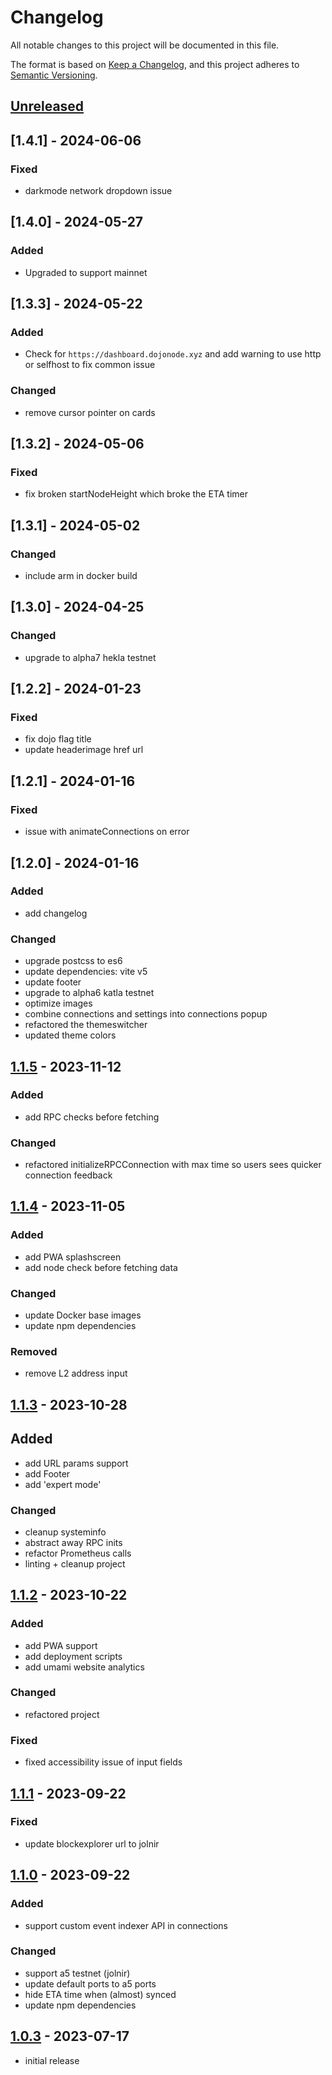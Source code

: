 # Changelog

All notable changes to this project will be documented in this file.

The format is based on [Keep a Changelog],
and this project adheres to [Semantic Versioning].

## [Unreleased]

## [1.4.1] - 2024-06-06

### Fixed

- darkmode network dropdown issue

## [1.4.0] - 2024-05-27

### Added

- Upgraded to support mainnet

## [1.3.3] - 2024-05-22

### Added

- Check for `https://dashboard.dojonode.xyz` and add warning to use http or selfhost to fix common issue

### Changed

- remove cursor pointer on cards

## [1.3.2] - 2024-05-06

### Fixed

- fix broken startNodeHeight which broke the ETA timer

## [1.3.1] - 2024-05-02

### Changed

- include arm in docker build

## [1.3.0] - 2024-04-25

### Changed

- upgrade to alpha7 hekla testnet

## [1.2.2] - 2024-01-23

### Fixed

- fix dojo flag title
- update headerimage href url

## [1.2.1] - 2024-01-16

### Fixed

- issue with animateConnections on error

## [1.2.0] - 2024-01-16

### Added

- add changelog

### Changed

- upgrade postcss to es6
- update dependencies: vite v5
- update footer
- upgrade to alpha6 katla testnet
- optimize images
- combine connections and settings into connections popup
- refactored the themeswitcher
- updated theme colors

## [1.1.5] - 2023-11-12

### Added

- add RPC checks before fetching

### Changed

- refactored initializeRPCConnection with max time so users sees quicker connection feedback

## [1.1.4] - 2023-11-05

### Added

- add PWA splashscreen
- add node check before fetching data

### Changed

- update Docker base images
- update npm dependencies

### Removed

- remove L2 address input

## [1.1.3] - 2023-10-28

## Added

- add URL params support
- add Footer
- add 'expert mode'

### Changed

- cleanup systeminfo
- abstract away RPC inits
- refactor Prometheus calls
- linting + cleanup project

## [1.1.2] - 2023-10-22

### Added

- add PWA support
- add deployment scripts
- add umami website analytics

### Changed

- refactored project

### Fixed

- fixed accessibility issue of input fields

## [1.1.1] - 2023-09-22

### Fixed

- update blockexplorer url to jolnir

## [1.1.0] - 2023-09-22

### Added

- support custom event indexer API in connections

### Changed

- support a5 testnet (jolnir)
- update default ports to a5 ports
- hide ETA time when (almost) synced
- update npm dependencies

## [1.0.3] - 2023-07-17

- initial release

<!-- Links -->
[keep a changelog]: https://keepachangelog.com/en/1.0.0/
[semantic versioning]: https://semver.org/spec/v2.0.0.html

<!-- Versions -->
[unreleased]: https://github.com/dojonode/taiko-node-dashboard/compare/1.1.5...HEAD
[1.1.5]: https://github.com/dojonode/taiko-node-dashboard/compare/1.1.4...1.1.5
[1.1.4]: https://github.com/dojonode/taiko-node-dashboard/compare/1.1.3...1.1.4
[1.1.3]: https://github.com/dojonode/taiko-node-dashboard/compare/1.1.2...1.1.3
[1.1.2]: https://github.com/dojonode/taiko-node-dashboard/compare/1.1.1...1.1.2
[1.1.1]: https://github.com/dojonode/taiko-node-dashboard/compare/1.1.0...1.1.1
[1.1.0]: https://github.com/dojonode/taiko-node-dashboard/compare/1.0.3...1.1.0
[1.0.3]: https://github.com/dojonode/taiko-node-dashboard/releases/tag/0.0.1
